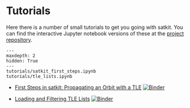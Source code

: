 # Tutorials

Here there is a number of small tutorials to get you going with satkit. You can find the interactive Jupyter notebook versions of these at the [project repository](https://github.com/egemenimre/satkit/tree/master/docs/tutorials).

```{toctree} 
---
maxdepth: 2
hidden: True
---
tutorials/satkit_first_steps.ipynb
tutorials/tle_lists.ipynb
```

-   [First Steps in satkit: Propagating an Orbit with a TLE](tutorials/satkit_first_steps.ipynb) 
    [![Binder](https://mybinder.org/badge_logo.svg)](https://mybinder.org/v2/gh/egemenimre/satkit/master?filepath=docs%2Ftutorials%2Fsatkit_first_steps.ipynb) 

-   [Loading and Filtering TLE Lists](tutorials/tle_lists.ipynb)
    [![Binder](https://mybinder.org/badge_logo.svg)](https://mybinder.org/v2/gh/egemenimre/satkit/master?filepath=docs%2Ftutorials%2Ftle_lists.ipynb) 
